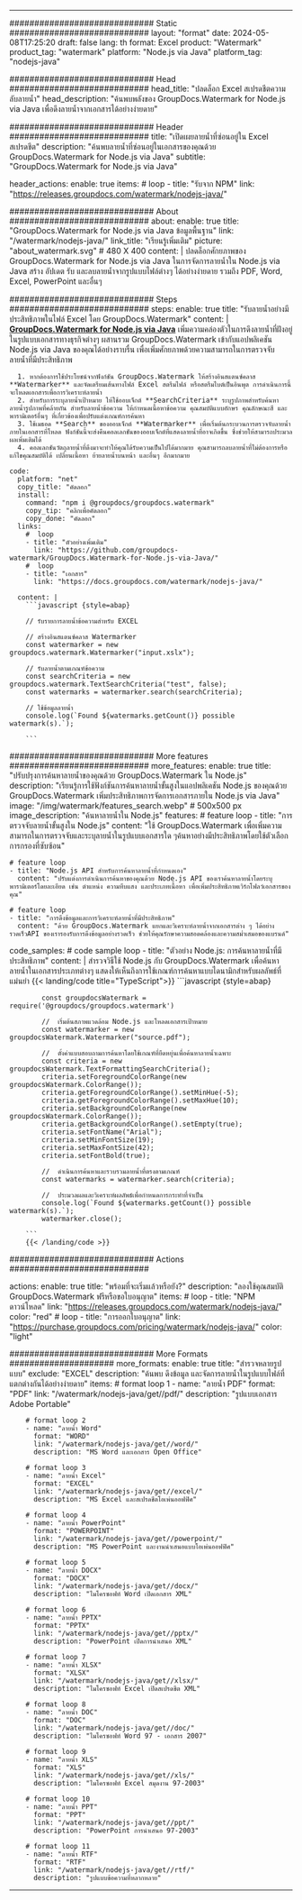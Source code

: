 
---
############################# Static ############################
layout: "format"
date:  2024-05-08T17:25:20
draft: false
lang: th
format: Excel
product: "Watermark"
product_tag: "watermark"
platform: "Node.js via Java"
platform_tag: "nodejs-java"

############################# Head ############################
head_title: "ปลดล็อก Excel สเปรดชีตความลับลายน้ำ"
head_description: "ค้นพบพลังของ GroupDocs.Watermark for Node.js via Java เพื่อดึงลายน้ำจากเอกสารได้อย่างง่ายดาย"

############################# Header ############################
title: "เปิดเผยลายน้ำที่ซ่อนอยู่ใน Excel สเปรดชีต" 
description: "ค้นพบลายน้ำที่ซ่อนอยู่ในเอกสารของคุณด้วย GroupDocs.Watermark for Node.js via Java"
subtitle: "GroupDocs.Watermark for Node.js via Java" 

header_actions:
  enable: true
  items:
    #  loop
    - title: "รับจาก NPM"
      link: "https://releases.groupdocs.com/watermark/nodejs-java/"
      
############################# About ############################
about:
    enable: true
    title: "GroupDocs.Watermark for Node.js via Java ข้อมูลพื้นฐาน"
    link: "/watermark/nodejs-java/"
    link_title: "เรียนรู้เพิ่มเติม"
    picture: "about_watermark.svg" # 480 X 400
    content: |
       ปลดล็อกศักยภาพของ GroupDocs.Watermark for Node.js via Java ในการจัดการลายน้ำใน Node.js via Java สร้าง อัปเดต รับ และลบลายน้ำจากรูปแบบไฟล์ต่างๆ ได้อย่างง่ายดาย รวมถึง PDF, Word, Excel, PowerPoint และอื่นๆ

############################# Steps ############################
steps:
    enable: true
    title: "รับลายน้ำอย่างมีประสิทธิภาพในไฟล์ Excel โดย GroupDocs.Watermark"
    content: |
      **[GroupDocs.Watermark for Node.js via Java](https://products.groupdocs.com/watermark/nodejs-java/)** เพิ่มความคล่องตัวในการดึงลายน้ำที่ฝังอยู่ในรูปแบบเอกสารทางธุรกิจต่างๆ ผสานรวม GroupDocs.Watermark เข้ากับแอปพลิเคชัน Node.js via Java ของคุณได้อย่างราบรื่น เพื่อเพิ่มศักยภาพด้วยความสามารถในการตรวจจับลายน้ำที่มีประสิทธิภาพ
      
      1. หากต้องการใช้ประโยชน์จากฟังก์ชัน GroupDocs.Watermark ให้สร้างอินสแตนซ์คลาส **Watermarker** และจัดเตรียมเส้นทางไฟล์ Excel สตรีมไฟล์ หรือสตรีมไบต์เป็นอินพุต การดำเนินการนี้จะโหลดเอกสารเพื่อการวิเคราะห์ลายน้ำ
      2. สำหรับการระบุลายน้ำเป้าหมาย ให้ใช้ออบเจ็กต์ **SearchCriteria** ระบุรูปภาพสำหรับค้นหาลายน้ำรูปภาพที่คล้ายกัน สำหรับลายน้ำข้อความ ให้กำหนดเนื้อหาข้อความ คุณสมบัติแบบอักษร คุณลักษณะสี และพารามิเตอร์อื่นๆ ที่เกี่ยวข้องเพื่อปรับแต่งเกณฑ์การค้นหา
      3. ใช้เมธอด **Search** ของออบเจ็กต์ **Watermarker** เพื่อเริ่มต้นกระบวนการตรวจจับลายน้ำภายในเอกสารที่โหลด ฟังก์ชันนี้จะส่งคืนคอลเลกชันของออบเจ็กต์ที่แสดงลายน้ำที่อาจเกิดขึ้น ซึ่งช่วยให้สามารถประมวลผลเพิ่มเติมได้
      4. คอลเลกชันวัตถุลายน้ำที่ดึงมาจะทำให้คุณได้รับความเป็นไปได้มากมาย คุณสามารถลบลายน้ำที่ไม่ต้องการหรือแก้ไขคุณสมบัติได้ เปลี่ยนเนื้อหา ย้ายลายน้ำบนหน้า และอื่นๆ อีกมากมาย
   
    code:
      platform: "net"
      copy_title: "คัดลอก"
      install:
        command: "npm i @groupdocs/groupdocs.watermark"
        copy_tip: "คลิกเพื่อคัดลอก"
        copy_done: "คัดลอก"
      links:
        #  loop
        - title: "ตัวอย่างเพิ่มเติม"
          link: "https://github.com/groupdocs-watermark/GroupDocs.Watermark-for-Node.js-via-Java/"
        #  loop
        - title: "เอกสาร"
          link: "https://docs.groupdocs.com/watermark/nodejs-java/"
          
      content: |
        ```javascript {style=abap}

        // รับรายการลายน้ำข้อความสำหรับ EXCEL

        // สร้างอินสแตนซ์คลาส Watermarker
        const watermarker = new groupdocs.watermark.Watermarker("input.xslx");
        
        // รับลายน้ำตามเกณฑ์ข้อความ
        const searchCriteria = new groupdocs.watermark.TextSearchCriteria("test", false);
        const watermarks = watermarker.search(searchCriteria);

        // ใช้ข้อมูลลายน้ำ
        console.log(`Found ${watermarks.getCount()} possible watermark(s).`);
        
        ```            

############################# More features ############################
more_features:
  enable: true
  title: "ปรับปรุงการค้นหาลายน้ำของคุณด้วย GroupDocs.Watermark ใน Node.js"
  description: "เรียนรู้การใช้ฟังก์ชันการค้นหาลายน้ำขั้นสูงในแอปพลิเคชัน Node.js ของคุณด้วย GroupDocs.Watermark เพิ่มประสิทธิภาพการจัดการเอกสารภายใน Node.js via Java"
  image: "/img/watermark/features_search.webp" # 500x500 px
  image_description: "ค้นหาลายน้ำใน Node.js"
  features:
    # feature loop
    - title: "การตรวจจับลายน้ำขั้นสูงใน Node.js"
      content: "ใช้ GroupDocs.Watermark เพื่อเพิ่มความสามารถในการตรวจจับและระบุลายน้ำในรูปแบบเอกสารใด ๆค้นหาอย่างมีประสิทธิภาพโดยใช้ตัวเลือกการกรองที่ซับซ้อน"

    # feature loop
    - title: "Node.js API สำหรับการค้นหาลายน้ำที่กำหนดเอง"
      content: "ปรับแต่งการดำเนินการค้นหาของคุณด้วย Node.js API ของเราค้นหาลายน้ำโดยระบุพารามิเตอร์โดยละเอียด เช่น ตำแหน่ง ความทึบแสง และประเภทเนื้อหา เพื่อเพิ่มประสิทธิภาพเวิร์กโฟลว์เอกสารของคุณ"

    # feature loop
    - title: "การดึงข้อมูลและการวิเคราะห์ลายน้ำที่มีประสิทธิภาพ"
      content: "ด้วย GroupDocs.Watermark แยกและวิเคราะห์ลายน้ำจากเอกสารต่าง ๆ ได้อย่างรวดเร็วAPI ของเรารองรับการดึงข้อมูลอย่างรวดเร็ว ช่วยให้คุณรักษาความสอดคล้องและความสม่ำเสมอของแบรนด์"
      
  code_samples:
    # code sample loop
    - title: "ตัวอย่าง Node.js: การค้นหาลายน้ำที่มีประสิทธิภาพ"
      content: |
        สำรวจวิธีใช้ Node.js กับ GroupDocs.Watermark เพื่อค้นหาลายน้ำในเอกสารประเภทต่างๆ แสดงให้เห็นถึงการใช้เกณฑ์การค้นหาแบบไดนามิกสำหรับผลลัพธ์ที่แม่นยำ
        {{< landing/code title="TypeScript">}}
        ```javascript {style=abap}
        
            const groupdocsWatermark = require('@groupdocs/groupdocs.watermark')

            //  เริ่มต้นสภาพแวดล้อม Node.js และโหลดเอกสารเป้าหมาย
            const watermarker = new groupdocsWatermark.Watermarker("source.pdf");

            //  ตั้งค่าแบบสอบถามการค้นหาโดยใช้เกณฑ์ที่ยืดหยุ่นเพื่อค้นหาลายน้ำเฉพาะ
            const criteria = new groupdocsWatermark.TextFormattingSearchCriteria();
            criteria.setForegroundColorRange(new groupdocsWatermark.ColorRange());
            criteria.getForegroundColorRange().setMinHue(-5);
            criteria.getForegroundColorRange().setMaxHue(10);
            criteria.setBackgroundColorRange(new groupdocsWatermark.ColorRange());
            criteria.getBackgroundColorRange().setEmpty(true);
            criteria.setFontName("Arial");
            criteria.setMinFontSize(19);
            criteria.setMaxFontSize(42);
            criteria.setFontBold(true);
  
            //  ดำเนินการค้นหาและรวบรวมลายน้ำที่ตรงตามเกณฑ์
            const watermarks = watermarker.search(criteria);

            //  ประมวลผลและวิเคราะห์ผลลัพธ์เพื่อกำหนดการกระทำที่จำเป็น
            console.log(`Found ${watermarks.getCount()} possible watermark(s).`);
            watermarker.close();

        ```
        {{< /landing/code >}}


############################# Actions ############################

actions:
  enable: true
  title: "พร้อมที่จะเริ่มแล้วหรือยัง?"
  description: "ลองใช้คุณสมบัติ GroupDocs.Watermark ฟรีหรือขอใบอนุญาต"
  items:
    #  loop
    - title: "NPM ดาวน์โหลด"
      link: "https://releases.groupdocs.com/watermark/nodejs-java/"
      color: "red"
        #  loop
    - title: "การออกใบอนุญาต"
      link: "https://purchase.groupdocs.com/pricing/watermark/nodejs-java/"
      color: "light"


############################# More Formats #####################
more_formats:
    enable: true
    title: "สำรวจหลายรูปแบบ"
    exclude: "EXCEL"
    description: "ค้นพบ ดึงข้อมูล และจัดการลายน้ำในรูปแบบไฟล์ที่แตกต่างกันได้อย่างง่ายดาย"
    items: 
        # format loop 1
        - name: "ลายน้ำ PDF"
          format: "PDF"
          link: "/watermark/nodejs-java/get//pdf/"
          description: "รูปแบบเอกสาร Adobe Portable"

        # format loop 2
        - name: "ลายน้ำ Word"
          format: "WORD"
          link: "/watermark/nodejs-java/get//word/"
          description: "MS Word และเอกสาร Open Office"
          
        # format loop 3
        - name: "ลายน้ำ Excel"
          format: "EXCEL"
          link: "/watermark/nodejs-java/get//excel/"
          description: "MS Excel และสเปรดชีตโอเพ่นออฟฟิศ"

        # format loop 4
        - name: "ลายน้ำ PowerPoint"
          format: "POWERPOINT"
          link: "/watermark/nodejs-java/get//powerpoint/"
          description: "MS PowerPoint และงานนำเสนอแบบโอเพ่นออฟฟิศ"

        # format loop 5
        - name: "ลายน้ำ DOCX"
          format: "DOCX"
          link: "/watermark/nodejs-java/get//docx/"
          description: "ไมโครซอฟท์ Word เปิดเอกสาร XML"
          
        # format loop 6
        - name: "ลายน้ำ PPTX"
          format: "PPTX"
          link: "/watermark/nodejs-java/get//pptx/"
          description: "PowerPoint เปิดการนำเสนอ XML"
          
        # format loop 7
        - name: "ลายน้ำ XLSX"
          format: "XLSX"
          link: "/watermark/nodejs-java/get//xlsx/"
          description: "ไมโครซอฟท์ Excel เปิดสเปรดชีต XML"

        # format loop 8
        - name: "ลายน้ำ DOC"
          format: "DOC"
          link: "/watermark/nodejs-java/get//doc/"
          description: "ไมโครซอฟท์ Word 97 - เอกสาร 2007"

        # format loop 9
        - name: "ลายน้ำ XLS"
          format: "XLS"
          link: "/watermark/nodejs-java/get//xls/"
          description: "ไมโครซอฟท์ Excel สมุดงาน 97-2003"

        # format loop 10
        - name: "ลายน้ำ PPT"
          format: "PPT"
          link: "/watermark/nodejs-java/get//ppt/"
          description: "PowerPoint การนำเสนอ 97-2003"

        # format loop 11
        - name: "ลายน้ำ RTF"
          format: "RTF"
          link: "/watermark/nodejs-java/get//rtf/"
          description: "รูปแบบข้อความที่หลากหลาย"

---